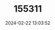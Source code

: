 ---
title: "155311"
category: "Raconda russeliana"
draft: false
date: 2024-02-22 13:03:52
languages:
  English: ["Russell's Smooth-back Herring", "Russell's Smoothback Herring", "Raconda"]
---